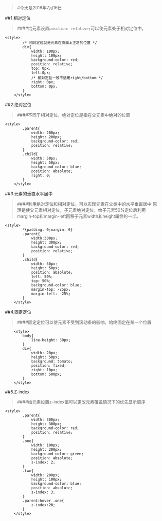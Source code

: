 >#今天是2018年7月16日

##1.相对定位
>####给元素设置`position: relative;`可以使元素处于相对定位中。
~~~
<style>
        /* 相对定位就是元素在页面上正常的位置 */
        div{
            width: 100px;
            height: 100px;
            background-color: red;
            position: relative;
            top: 0px;
            left:0px;
            /* 相对定位一般不适用right/bottom */
            right: 0px;
            bottom: 0px;
        }
    </style>
~~~

##2.绝对定位
>####不同于相对定位，绝对定位是指在父元素中绝对的位置
~~~
<style>
        .parent{
            width: 200px;
            height: 200px;
            background-color: red;
            position: relative;
        }
        .child{
            width: 50px;
            height: 50px;
            background-color: blue;
            position: absolute;
            right: 0;
        }
    </style>
~~~

##3.元素的垂直水平居中
>####利用绝对定位和相对定位，可以实现元素在父类中的水平垂直居中
原理是使父元素相对定位，子元素绝对定位，给子元素50%定位后利用margin-top和margin-left回移子元素width和height属性的一半。
~~~
<style>
        *{padding: 0;margin: 0}
        .parent{
            width:300px;
            height: 300px;
            background-color: red;
            position: relative;
        }
        .child{
            width: 50px;
            height: 50px;
            position: absolute;
            left: 50%;
            top: 50%;
            background-color: blue;
            margin-top: -25px;
            margin-left: -25%;
        }
    </style>
~~~

##4.固定定位
>####固定定位可以使元素不受到滚动条的影响，始终固定在某一个位置
~~~
    <style>
        body{
            line-height: 30px;
        }
        div{
            width: 20px;
            height: 50px;
            background: tomato;
            position: fixed;
            right: 10px;
            bottom: 500px;
        }
    </style>
~~~

##5.Z-index
>####给元素设置z-index值可以更改元素覆盖情况下的优先显示顺序
~~~
<style>
        .parent{
            width: 300px;
            height: 300px;
            background-color: red;
            position: relative;
        }
        .one{
            width: 100px;
            height: 200px;
            background-color: green;
            position: absolute;
            z-index: 2;
        }
        .two{
            width: 200px;
            height: 100px;
            background-color: blue;
            position: absolute;
            z-index: 3;
        }
        .parent:hover .one{
            z-index:20;
        }
    </style>
~~~
